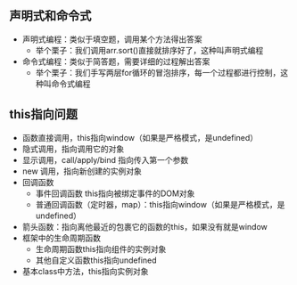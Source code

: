 ## 声明式和命令式
* 声明式编程：类似于填空题，调用某个方法得出答案
  * 举个栗子：我们调用arr.sort()直接就排序好了，这种叫声明式编程
* 命令式编程：类似于简答题，需要详细的过程解出答案
  * 举个栗子：我们手写两层for循环的冒泡排序，每一个过程都进行控制，这种叫命令式编程

## this指向问题
* 函数直接调用，this指向window（如果是严格模式，是undefined）
* 隐式调用，指向调用它的对象
* 显示调用，call/apply/bind 指向传入第一个参数
* new 调用，指向新创建的实例对象
* 回调函数
  * 事件回调函数 this指向被绑定事件的DOM对象
  * 普通回调函数（定时器，map）：this指向window（如果是严格模式，是undefined）
* 箭头函数：指向离他最近的包裹它的函数的this，如果没有就是window
* 框架中的生命周期函数
  * 生命周期函数this指向组件的实例对象
  * 其他自定义函数this指向undefined  
* 基本class中方法，this指向实例对象


  